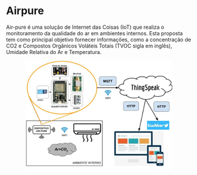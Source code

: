 # Airpure
Air-pure é uma solução de Internet das Coisas (IoT) que realiza o monitoramento da qualidade do ar em ambientes internos. Esta proposta tem como principal objetivo fornecer informações, como a concentração de CO2 e Compostos Orgânicos Voláteis Totais (TVOC sigla em inglês), Umidade Relativa do Ar e Temperatura.

<div align="center">
    <img src="/img/diagrama_conceitual_projeto.jpg" width="400px"</img> 
</div>

